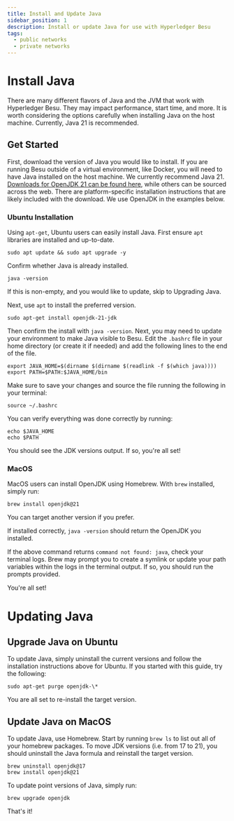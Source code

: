 ```yaml
---
title: Install and Update Java
sidebar_position: 1
description: Install or update Java for use with Hyperledger Besu
tags:
  - public networks
  - private networks
---
```


# Install Java

There are many different flavors of Java and the JVM that work with Hyperledger Besu. They may impact performance, start time, and more. It is worth considering the options carefully when installing Java on the host machine. Currently, Java 21 is recommended. 

## Get Started

First, download the version of Java you would like to install. If you are running Besu outside of a virtual environment, like Docker, you will need to have Java installed on the host machine. We currently recommend Java 21. [Downloads for OpenJDK 21 can be found here](https://jdk.java.net/21/), while others can be sourced across the web. There are platform-specific installation instructions that are likely included with the download. We use OpenJDK in the examples below.

### Ubuntu Installation

Using `apt-get`, Ubuntu users can easily install Java. First ensure `apt` libraries are installed and up-to-date.

```
sudo apt update && sudo apt upgrade -y
```

Confirm whether Java is already installed.

```
java -version
```

If this is non-empty, and you would like to update, skip to Upgrading Java.

Next, use `apt` to install the preferred version. 

```
sudo apt-get install openjdk-21-jdk
```

Then confirm the install with `java -version`. Next, you may need to update your environment to make Java visible to Besu. Edit the `.bashrc` file in your home directory (or create it if needed) and add the following lines to the end of the file.

```
export JAVA_HOME=$(dirname $(dirname $(readlink -f $(which java))))
export PATH=$PATH:$JAVA_HOME/bin
```

Make sure to save your changes and source the file running the following in your terminal: 

```
source ~/.bashrc 
```

You can verify everything was done correctly by running:

```
echo $JAVA_HOME
echo $PATH
```

You should see the JDK versions output. If so, you're all set! 

### MacOS 

MacOS users can install OpenJDK using Homebrew. With `brew` installed, simply run:

```
brew install openjdk@21
```

You can target another version if you prefer. 

If installed correctly, `java -version` should return the OpenJDK you installed.

If the above command returns `command not found: java`, check your terminal logs. Brew may prompt you to create a symlink or update your path variables within the logs in the terminal output. If so, you should run the prompts provided. 

You're all set!

# Updating Java 

## Upgrade Java on Ubuntu

To update Java, simply uninstall the current versions and follow the installation instructions above for Ubuntu. If you started with this guide, try the following:

```
sudo apt-get purge openjdk-\*
```

You are all set to re-install the target version. 

## Update Java on MacOS

To update Java, use Homebrew. Start by running `brew ls` to list out all of your homebrew packages. To move JDK versions (i.e. from 17 to 21), you should uninstall the Java formula and reinstall the target version.

```
brew uninstall openjdk@17
brew install openjdk@21
```

To update point versions of Java, simply run:

```
brew upgrade openjdk
```

That's it! 
